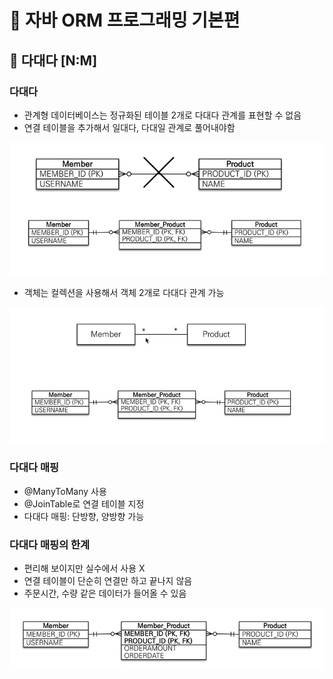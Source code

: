 # :book: 자바 ORM 프로그래밍 기본편 

## :pushpin: 다대다 [N:M]


### 다대다

- 관계형 데이터베이스는 정규화된 테이블 2개로 다대다 관계를 표현할 수 없음
- 연결 테이블을 추가해서 일대다, 다대일 관계로 풀어내야함

![다대다](./image/다대다.png)

- 객체는 컬렉션을 사용해서 객체 2개로 다대다 관계 가능

![객체다대다](./image/객체다대다.png)


### 다대다 매핑

- @ManyToMany 사용
- @JoinTable로 연결 테이블 지정
- 다대다 매핑: 단방향, 양방향 가능


### 다대다 매핑의 한계

- 편리해 보이지만 실수에서 사용 X
- 연결 테이블이 단순히 연결만 하고 끝나지 않음
- 주문시간, 수량 같은 데이터가 들어올 수 있음


![다대다매핑](./image/다대다매핑.png)